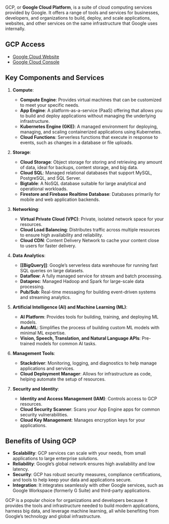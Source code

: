 GCP, or **Google Cloud Platform**, is a suite of cloud computing services provided by Google. It offers a range of tools and services for businesses, developers, and organizations to build, deploy, and scale applications, websites, and other services on the same infrastructure that Google uses internally.

## GCP Access

- [Google Cloud Website](https://cloud.google.com/)
- [Google Cloud Console](https://console.cloud.google.com/)

## Key Components and Services

1. **Compute**:
    - **Compute Engine**: Provides virtual machines that can be customized to meet your specific needs.
    - **App Engine**: A platform-as-a-service (PaaS) offering that allows you to build and deploy applications without managing the underlying infrastructure.
    - **Kubernetes Engine (GKE)**: A managed environment for deploying, managing, and scaling containerized applications using Kubernetes.
    - **Cloud Functions**: Serverless functions that execute in response to events, such as changes in a database or file uploads.

2. **Storage**:
    - **Cloud Storage**: Object storage for storing and retrieving any amount of data, ideal for backups, content storage, and big data.
    - **Cloud SQL**: Managed relational databases that support MySQL, PostgreSQL, and SQL Server.
    - **Bigtable**: A NoSQL database suitable for large analytical and operational workloads.
    - **Firestore and Firebase Realtime Database**: Databases primarily for mobile and web application backends.

3. **Networking**:
    - **Virtual Private Cloud (VPC)**: Private, isolated network space for your resources.
    - **Cloud Load Balancing**: Distributes traffic across multiple resources to ensure high availability and reliability.
    - **Cloud CDN**: Content Delivery Network to cache your content close to users for faster delivery.

4. **Data Analytics**:
    - **[[BigQuery]]**: Google’s serverless data warehouse for running fast SQL queries on large datasets.
    - **Dataflow**: A fully managed service for stream and batch processing.
    - **Dataproc**: Managed Hadoop and Spark for large-scale data processing.
    - **Pub/Sub**: Real-time messaging for building event-driven systems and streaming analytics.

5. **Artificial Intelligence (AI) and Machine Learning (ML)**:
    - **AI Platform**: Provides tools for building, training, and deploying ML models.
    - **AutoML**: Simplifies the process of building custom ML models with minimal ML expertise.
    - **Vision, Speech, Translation, and Natural Language APIs**: Pre-trained models for common AI tasks.

6. **Management Tools**:
    - **Stackdriver**: Monitoring, logging, and diagnostics to help manage applications and services.
    - **Cloud Deployment Manager**: Allows for infrastructure as code, helping automate the setup of resources.

7. **Security and Identity**:
    - **Identity and Access Management (IAM)**: Controls access to GCP resources.
    - **Cloud Security Scanner**: Scans your App Engine apps for common security vulnerabilities.
    - **Cloud Key Management**: Manages encryption keys for your applications.

## Benefits of Using GCP

- **Scalability**: GCP services can scale with your needs, from small applications to large enterprise solutions.
- **Reliability**: Google’s global network ensures high availability and low latency.
- **Security**: GCP has robust security measures, compliance certifications, and tools to help keep your data and applications secure.
- **Integration**: It integrates seamlessly with other Google services, such as Google Workspace (formerly G Suite) and third-party applications.

GCP is a popular choice for organizations and developers because it provides the tools and infrastructure needed to build modern applications, harness big data, and leverage machine learning, all while benefiting from Google’s technology and global infrastructure.

